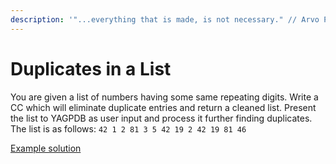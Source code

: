 ```yaml
---
description: '"...everything that is made, is not necessary." // Arvo Pärt'
---
```


# Duplicates in a List

You are given a list of numbers having some same repeating digits. Write a CC which will eliminate duplicate entries and return a cleaned list. Present the list to YAGPDB as user input and process it further finding duplicates. The list is as follows: `42 1 2 81 3 5 42 19 2 42 19 81 46`

[Example solution](https://pastebin.com/uS2eiDj9)

